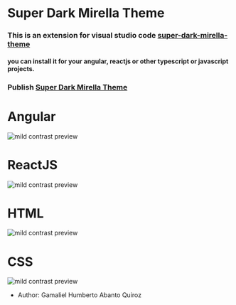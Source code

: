 # Super Dark Mirella Theme

### This is an extension for visual studio code [super-dark-mirella-theme](https://github.com/gamalielaq/super-dark-mirella-theme.git)

#### you can install it for your angular, reactjs or other typescript or javascript projects.

### Publish [Super Dark Mirella Theme](https://bit.ly/3Mecks3)

# Angular
![mild contrast preview](https://i.imgur.com/4wT0eGQ.png)

# ReactJS
![mild contrast preview](https://i.imgur.com/lndcUs2.png)

# HTML
![mild contrast preview](https://i.imgur.com/pP4eAn4.png)

# CSS
![mild contrast preview](https://i.imgur.com/WbhK81I.png)


* Author: Gamaliel Humberto Abanto Quiroz